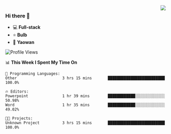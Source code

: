 <img  align="right" src="https://github-readme-stats.vercel.app/api?username=LolipopJ&show_icons=true&count_private=true&hide_title=true&include_all_commits=true&theme=vue">

### Hi there 👋

- :computer: **Full-stack**
- :star: **Bulb**
- :pill: **Yaowan**

<!--START_SECTION:waka-->
![Profile Views](http://img.shields.io/badge/Profile%20Views-8-blue)

📊 **This Week I Spent My Time On** 

```text
💬 Programming Languages: 
Other                    3 hrs 15 mins       █████████████████████████   100.0%

🔥 Editors: 
Powerpoint               1 hr 39 mins        ████████████░░░░░░░░░░░░░   50.98% 
Word                     1 hr 35 mins        ████████████░░░░░░░░░░░░░   49.02%

🐱‍💻 Projects: 
Unknown Project          3 hrs 15 mins       █████████████████████████   100.0%

```


<!--END_SECTION:waka-->

